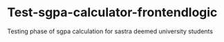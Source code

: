 # Test-sgpa-calculator-frontendlogic
Testing phase of sgpa calculation for sastra deemed university students
